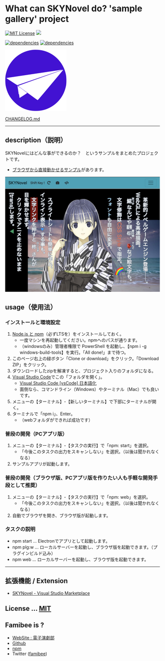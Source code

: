 # What can SKYNovel do? 'sample gallery' project
[![MIT License](https://img.shields.io/github/license/famibee/SKYNovel_gallery.svg)](LICENSE)
![](https://img.shields.io/badge/platform-windows%20%7C%20macos-lightgrey.svg)

[![dependencies](https://david-dm.org/famibee/SKYNovel_gallery/status.svg)](https://david-dm.org/famibee/SKYNovel_gallery)
[![dependencies](https://david-dm.org/famibee/SKYNovel_gallery/dev-status.svg)](https://david-dm.org/famibee/SKYNovel_gallery?type=dev)

![logo.svg](man/icon.svg)

[CHANGELOG.md](CHANGELOG.md)

---
## description（説明）

SKYNovelにはどんな事ができるのか？　というサンプルをまとめたプロジェクトです。
- [ブラウザから直接動かせるサンプル](https://famibee.github.io/SKYNovel_gallery/)があります。

![桜の樹の下には](man/manual_th.jpg)

## usage（使用法）

### インストールと環境設定
1. [Node.js と npm](https://nodejs.org/en/)（必ずLTSを）をインストールしておく。
	* 一度マシンを再起動してください。npmへのパスが通ります。
	* （windowsのみ）管理者権限で PowerShell を起動し、【npm i -g windows-build-tools】を実行。「All done!」まで待つ。
2. このページ右上の緑ボタン「Clone or download」をクリック。「Download ZIP」をクリック。
3. ダウンロードしたzipを解凍すると、プロジェクト入りのフォルダになる。
4. [Visual Studio Code](https://code.visualstudio.com/)でこの「フォルダを開く」。
	* [Visual Studio Code [vsCode] 日本語化](https://qiita.com/ntkgcj/items/e77331932c7983dea830)
	* 面倒なら、コマンドライン（Windows）やターミナル（Mac）でも良いです。
5. メニューの【ターミナル】-【新しいターミナル】で下部にターミナルが開く。
6. ターミナルで「npm i」、Enter。
	* （webフォルダができれば成功です）

### 普段の開発（PCアプリ版）
1. メニューの【ターミナル】-【タスクの実行】で「npm: start」を選択。
	* 「今後このタスクの出力をスキャンしない」を選択。（以後は聞かれなくなる）
2. サンプルアプリが起動します。

### 普段の開発（ブラウザ版、PCアプリ版を作りたい人も手軽な開発手段として推奨）
1. メニューの【ターミナル】-【タスクの実行】で「npm: web」を選択。
	* 「今後このタスクの出力をスキャンしない」を選択。（以後は聞かれなくなる）
2. 自動でブラウザを開き、ブラウザ版が起動します。

### タスクの説明
- npm start ... Electronでアプリとして起動します。
- npm plg:w ... ローカルサーバーを起動し、ブラウザ版を起動できます。（プラグインビルド込み）
- npm web ... ローカルサーバーを起動し、ブラウザ版を起動できます。

---
## 拡張機能 / Extension
 - [SKYNovel - Visual Studio Marketplace](https://marketplace.visualstudio.com/items?itemName=famibee.skynovel)

## License ... [MIT](LICENSE)

## Famibee is ?
- [WebSite : 電子演劇部](https://famibee.blog.fc2.com/)
- [Github](https://github.com/famibee/SKYNovel)
- [npm](https://www.npmjs.com/package/skynovel)
- Twitter ([famibee](https://twitter.com/famibee))
